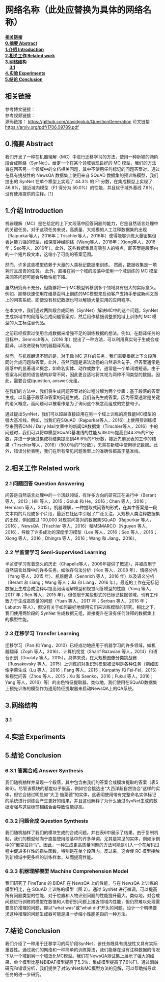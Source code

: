 # 网络名称（此处应替换为具体的网络名称）

[**相关链接**](#相关链接)  
[**0.摘要 Abstract**](#0.摘要Abstract)  
[**1.介绍 Introduction**](#1.介绍Introduction)  
[**2.相关工作 Related work**](#2.相关工作Relatedwork)  
[**3.网络结构**](#3.网络结构)  
&emsp;[**3.1**](#3.1)  
[**4.实验 Experiments**](#4.实验Experiments)  
[**5.结论 Conclusion**](#5.结论Conclusion)  



## 相关链接
参考博文链接：  
参考视频链接：  
源码链接：  https://github.com/davidgolub/QuestionGeneration
论文链接：  https://arxiv.org/pdf/1706.09789.pdf

<a id="0.摘要Abstract"></a>
## 0.摘要 Abstract

我们开发了一种在机器理解（MC）中进行迁移学习的方法，使用一种新颖的两阶段合成网络（SynNet）。给定一个在某个领域表现良好的 MC 模型，我们的方法旨在回答另一个领域中的文档相关问题，其中不使用任何标记的问题答案对。通过在具有挑战性的 NewsQA 数据集上使用来自 SQuAD 数据集的预训练模型，我们提出的 SynNet 在单个模型上实现了 44.3% 的 F1 分数，在集成模型上实现了 46.6%，接近域内模型（F1 得分为 50.0%）的性能，并且优于域外基线 7.6%，没有使用提供的注释。[1]

<a id="1.介绍Introduction"></a>
## 1.介绍 Introduction

机器理解（MC）是在给定的上下文段落中回答问题的能力，它是自然语言处理中的关键任务。对于这项任务来说，高质量、大规模的人工注释数据集的出现（Rajpurkar等人，2016年；Trischler等人，2016年）使得能够训练大量密集但表达能力强的模型，如深度神经网络（Wang等人，2016年；Xiong等人，2016年；Seo等人，2016年）。此外，这些数据集具有吸引人的特点，即答案是段落内的一个短片段文本，这缩小了可能的答案范围。

然而，许多这些模型依赖于大量的人类标记数据来训练。 然而，数据收集是一项耗时且昂贵的任务。 此外，直接在另一个域的段落中使用一个域训练的 MC 模型来回答问题可能会导致性能下降。

虽然研究尚不充分，但能够将一个MC模型转移到多个领域具有很大的实际意义。例如，能够快速使用在维基百科上训练的MC模型来启动客户支持手册或新闻文章上的问答系统，即使没有标记数据也可以解锁大量实用的应用程序。

在本文中，我们通过两阶段合成网络（SynNet）解决MC中的这个问题。SynNet 生成新域中的段落级合成问题答案对，然后用作精细调整原始域上训练的 MC 模型的人工标注替代品。

之前已经探索过使用合成数据来增强不足的训练数据的想法。例如，在翻译任务的目标中，Sennrich等人（2016 年）提出了一种方法，可以利用真实句子生成合成翻译，以改进现有的机器翻译系统。

然而，与机器翻译不同的是，对于像 MC 这样的任务，我们需要根据上下文段落同时合成问题和答案。此外，虽然问题是语法流畅的自然语言句子，但答案通常是段落中的显著语义概念，如命名实体、动作或数字，通常是一个单词或短语。由于答案与问题的语言结构非常不同，因此更合适地将其视为两种不同类型的数据。因此，需要合成(question, answer)元组。

在我们的方法中，我们将生成问题答案对的过程分解为两个步骤：基于段落的答案生成，以及基于段落和答案的问题生成。我们首先生成答案，因为答案通常是关键的语义概念，而问题可以被看作是为了询问这个概念而组成的完整句子。

通过提出SynNet，我们可以超越直接应用在另一个域上训练的高性能MC模型的强大基准线。例如，当我们在SQuAD（Rajpurkar等人，2016）上使用预训练模型来回答CNN / Daily Mail文章中的新闻QA数据集（Tirschler等人，2016）中的问题时，我们可以将单模型SQuAD基准线的性能从39.0％提高到44.3％的F1分数，并进一步通过集成将结果提高到46.6％的F1分数，接近先前发表的工作的结果（Tirschler等人，2016）（50.0％的F1分数），无需在新域中使用标记数据。此外，错误分析表明，我们在所有常见问题类型上的准确性都高于基准线。

<a id="2.相关工作Relatedwork"></a>
## 2.相关工作 Related work

<a id="2.1问题回答"></a>
### 2.1 问题回答 Question Answering

问答是自然语言处理中的一个活跃领域，有许多方向的研究正在进行中（Berant 等人，2013；Hill 等人，2015；Golub 和 He，2016；Chen 等人，2016；Hermann 等人，2015）。机器理解，一种提取式问答的形式，在其中答案是一段文本内的片段或多个片段，最近在社区中引起了广泛关注。大规模人类注释数据集的出现，例如超过 100,000 对现实问答对的数据集SQuAD（Rajpurkar 等人，2016），NewsQA（Trischler 等人，2016）和MSMARCO（Nguyen 等人，2016），导致了许多成功的深度学习模型（Lee 等人，2016；Seo 等人，2016；Xiong 等人，2016；Dhingra 等人，2016；Wang 和 Jiang，2016）。

<a id="2.2半监督学习"></a>
### 2.2 半监督学习 Semi-Supervised Learning

半监督学习有着悠久的历史（Chapelle等人，2009年提供了概述），并被应用于自然语言处理中的许多任务，如依存句法分析（Koo 等人，2008 年）、情感分析（Yang 等人，2015 年）、机器翻译（Sennrich 等人，2016 年）以及语义分析（Berant 和 Liang；Wang 等人；Jia 和 Liang，2016 年）。最近的工作在无标记数据上生成合成注释以提高阅读理解模型和视觉问答模型的性能（Yang 等人，2017 年；Ren 等人，2015 年），但仅限于某些形式的已标记数据领域。也有工作致力于生成高质量的问题（Yuan 等人，2017 年；Serban 等人，2016 年；Labutov 等人），但没有关于如何最好地使用它们来训练模型的研究。相比之下，我们使用两阶段的 SynNet 生成数据元组，直接提升在没有任何注释的数据集上的模型性能。

<a id="2.3迁移学习"></a>
### 2.3 迁移学习 Transfer Learning

迁移学习（Pan 和 Yang，2010）已经成功地应用于机器学习的许多领域，如机器翻译（Zoph 等人，2016）、计算机视觉（Sharif Razavian 等人，2014）和语音识别（Doulaty 等人，2015）。具体来说，在大规模图像分类挑战赛（Russakovsky 等人，2015）上训练的对象识别模型被证明是各种任务（例如图像字幕生成（Lu 等人，2016；Fang 等人，2015；Karpathy 和 Fei-Fei，2015）和视觉问答（Zhou 等人，2015；Xu 和 Saenko，2016；Fukui 等人，2016；Yang 等人，2016）等）的出色特征提取器。类似地，我们使用在SQuAD数据集上预先训练的模型作为通用特征提取器来启动NewsQA上的QA系统。

<a id="3.网络结构"></a>
## 3.网络结构

<a id="3.1"></a>
### 3.1


<a id="4.实验Experiments"></a>
## 4.实验 Experiments

<a id="5.结论Conclusion"></a>
## 5.结论 Conclusion

<a id="6.3.1答案合成"></a>
### 6.3.1 答案合成 Answer Synthesis

我们随机抽样并呈现一个段落，其中包含由我们的答案合成模块提取的答案（表5和6）。尽管该模块的精度似乎很高，例如它会挑选出“大西洋超自然协会”这样的实体，但它会错过明显如“大卫·施莱德”的实体，这表明使用带有完整命名实体标记的系统进行训练会产生更好的结果，并且这也解释了为什么通过SynNet生成的数据增强与这些标签相结合会导致性能提高。

<a id="6.3.2问题合成"></a>
### 6.3.2 问题合成 Question Synthesis

我们随机抽样了我们的模块生成的合成问题，并在表6中展示了结果。由于复制机制，我们的模型倾向于直接使用段落中的许多单词，尤其是常见的实体，例如示例中的“俄克拉荷马”。因此，一种生成更高质量问题的方法可能是引入一个在解码过程中促进多样性的损失函数，特别是在单个段落内。反过来，这会使 RC 模型接触到新领域中更多样的训练样本，从而提高性能。

<a id="6.3.3机器理解模型"></a>
### 6.3.3 机器理解模型 Machine Comprehension Model

我们研究了 FineTune 的 BIDAF 在 NewsQA 上的性能，与在 NewsQA 上训练的模型相比，在 SQuAD 上训练的模型（图 2）。通过 SynNet 进行微调，可以提高所有问题类型的性能，对于位置和人物识别问题的性能提升最大。类似地，对合成问题进行训练的模型在数值和人物识别问题上接近领域内性能，但仍然难以处理需要高阶推理的问题，即以“what was”或“what did”开头的问题。设计一个明确要求这种推理的问题生成器可能是进一步缩小性能差距的一种方法。

<a id="7.结论Conclusion"></a>
## 7.结论 Conclusion

我们介绍了一种用于迁移学习的两阶段SynNet，该任务既具有挑战性又具有实际重要性。通过我们的网络和一种简单的训练算法，我们能够在没有注释数据的情况下从一个域到另一个域泛化MC模型。我们在NewsQA测试集上展示了强大的结果，单个模型比基线BIDAF模型提高了5.3％，集成模型提高了7.6％F1。通过消融研究和错误分析，我们提供了对SynNet和MC模型方法的见解，可以帮助指导此任务的进一步研究。






